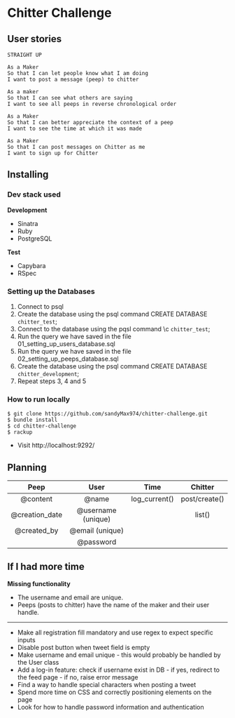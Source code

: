 # Chitter Challenge

## User stories
```
STRAIGHT UP

As a Maker
So that I can let people know what I am doing  
I want to post a message (peep) to chitter

As a maker
So that I can see what others are saying  
I want to see all peeps in reverse chronological order

As a Maker
So that I can better appreciate the context of a peep
I want to see the time at which it was made

As a Maker
So that I can post messages on Chitter as me
I want to sign up for Chitter
```

## Installing

### Dev stack used

**Development**
- Sinatra
- Ruby
- PostgreSQL

**Test**
- Capybara
- RSpec

### Setting up the Databases
1. Connect to psql
2. Create the database using the psql command CREATE DATABASE `chitter_test`;
3. Connect to the database using the pqsl command \c `chitter_test`;
4. Run the query we have saved in the file 01_setting_up_users_database.sql
5. Run the query we have saved in the file 02_setting_up_peeps_database.sql
6. Create the database using the psql command CREATE DATABASE `chitter_development`;
7. Repeat steps 3, 4 and 5

### How to run locally
```
$ git clone https://github.com/sandyMax974/chitter-challenge.git
$ bundle install
$ cd chitter-challenge
$ rackup
```
* Visit http://localhost:9292/


## Planning

| Peep         | User   |         Time |    Chitter |
| :-----:      | :----: |         :---: |       :---:|
| @content     | @name     | log_current() | post/create() |
| @creation_date | @username (unique) |  | list() |
| @created_by | @email (unique)|
|              | @password |

## If I had more time

**Missing functionality**
* The username and email are unique.
* Peeps (posts to chitter) have the name of the maker and their user handle.
---------------
* Make all registration fill mandatory and use regex to expect specific inputs
* Disable post button when tweet field is empty
* Make username and email unique - this would probably be handled by the User class
* Add a log-in feature: check if username exist in DB - if yes, redirect to the feed page - if no, raise error message
* Find a way to handle special characters when posting a tweet
* Spend more time on CSS and correctly positioning elements on the page
* Look for how to handle password information and authentication
